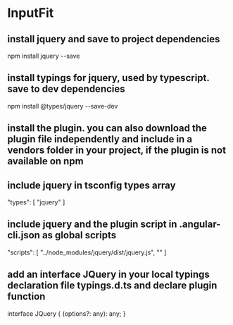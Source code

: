 # InputFit

## install jquery and save to project dependencies

npm install jquery --save

## install typings for jquery, used by typescript. save to dev dependencies

npm install @types/jquery --save-dev

## install the plugin. you can also download the plugin file independently and include in a vendors folder in your project, if the plugin is not available on npm

## include jquery in tsconfig types array

"types": [
  "jquery"
]

## include jquery and the plugin script in .angular-cli.json as global scripts

"scripts": [
  "../node_modules/jquery/dist/jquery.js",
  "<path-to-plugin-script-file>"
]

## add an interface JQuery in your local typings declaration file typings.d.ts and declare plugin function

interface JQuery {
  <your-plugin-name>(options?: any): any;
}